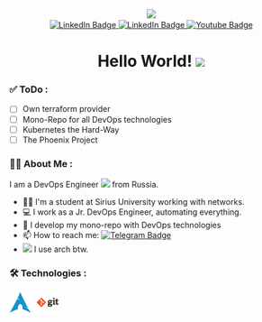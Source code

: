 <div id="header" align="center">
  <img src="https://media.giphy.com/media/v1.Y2lkPWVjZjA1ZTQ3M2NkdHI4NzMxZHd2czNrdG80Y2lhazB2NmI0ODV6bmJnMWt0NnlpdSZlcD12MV9zdGlja2Vyc19zZWFyY2gmY3Q9cw/tJfMvvTbPMijF4Hbmq/giphy.gif" width="500"/>
  <div id="badges">
  <a href="https://t.me/Safin_Daniel">
    <img src="https://img.shields.io/badge/Telegram-blue?style=for-the-badge&logo=telegram&logoColor=white" alt="LinkedIn Badge"/>
  </a>
  <a href="https://www.linkedin.com/in/daniel-safin-57b653367/">
    <img src="https://img.shields.io/badge/LinkedIn-3674B5?style=for-the-badge&logo=inspire&logoColor=white" alt="LinkedIn Badge"/>
  </a>
  <a href="https://wiki.archlinux.org/title/User:Soks">
    <img src="https://img.shields.io/badge/ArchLinux-093FB4?style=for-the-badge&logo=archlinux&logoColor=white" alt="Youtube Badge"/>
  </a>
  </div>
  <h1>
  Hello World!
  <img src="https://media.giphy.com/media/hvRJCLFzcasrR4ia7z/giphy.gif" width="30px"/>
  </h1>
</div>

### :white_check_mark: ToDo :

- [ ] Own terraform provider
- [ ] Mono-Repo for all DevOps technologies
- [ ] Kubernetes the Hard-Way
- [ ] The Phoenix Project

### :man_technologist: About Me :
I am a DevOps Engineer <img src="https://media.giphy.com/media/WUlplcMpOCEmTGBtBW/giphy.gif" width="30"> from Russia.

- :man_student: I'm a student at Sirius University working with networks.
- :computer: I work as a Jr. DevOps Engineer, automating everything.
- :floppy_disk: I develop my mono-repo with DevOps technologies
- :mailbox: How to reach me: [![Telegram Badge](https://img.shields.io/badge/Daniel-blue?style=flat&logo=telegram&logoColor=white)](https://t.me/Safin_Daniel)
- <img src="https://cdn0.iconfinder.com/data/icons/flat-round-system/512/archlinux-512.png" width="18px"/> I use arch btw.

### :hammer_and_wrench: Technologies :

<div>
  <img src="https://github.com/devicons/devicon/blob/master/icons/archlinux/archlinux-original.svg" title="Java" alt="Java" width="40" height="40"/>&nbsp;
  <img src="https://github.com/devicons/devicon/blob/master/icons/git/git-original-wordmark.svg" title="Git" **alt="Git" width="40" height="40"/>
</div>


<!--
**saksons/saksons** is a ✨ _special_ ✨ repository because its `README.md` (this file) appears on your GitHub profile.

Here are some ideas to get you started:

- 🔭 I’m currently working on ...
- 🌱 I’m currently learning ...
- 👯 I’m looking to collaborate on ...
- 🤔 I’m looking for help with ...
- 💬 Ask me about ...
- 📫 How to reach me: ...
- 😄 Pronouns: ...
- ⚡ Fun fact: ...
-->
